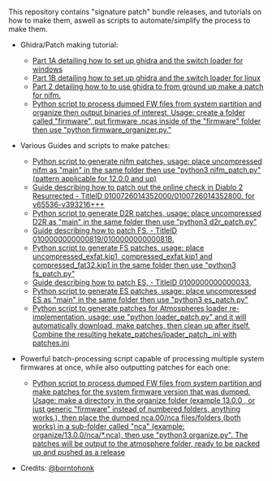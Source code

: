 This repository contains "signature patch" bundle releases, and tutorials on how to make them, aswell as scripts to automate/simplify the process to make them.

* Ghidra/Patch making tutorial:
  - [Part 1A detailing how to set up ghidra and the switch loader for windows](Part1A-WindowsSetup.MD)
  - [Part 1B detailing how to set up ghidra and the switch loader for linux](Part1B-LinuxSetup.MD)
  - [Part 2 detailing how to to use ghidra to from ground up make a patch for nifm.](Part2.MD)
  - [Python script to process dumped FW files from system partition and organize then output binaries of interest, Usage: create a folder called "firmware", put firmware .ncas inside of the "firmware" folder then use "python firmware_organizer.py."](firmware_organizer.py)

* Various Guides and scripts to make patches:
  - [Python script to generate nifm patches, usage: place uncompressed nifm as "main" in the same folder then use "python3 nifm_patch.py" (pattern applicable for 12.0.0 and up)](nifm_patch.py)
  - [Guide describing how to patch out the online check in Diablo 2 Resurrected - TitleID 0100726014352000/0100726014352800. for v65536-v393216+++](D2R-0100726014352800.md)
  - [Python script to generate D2R patches, usage: place uncompressed D2R as "main" in the same folder then use "python3 d2r_patch.py"](d2r_patch.py)
  - [Guide describing how to patch FS, - TitleID 0100000000000819/010000000000081B.](FS-010000000000081B-0100000000000819.md)
  - [Python script to generate FS patches, usage: place uncompressed_exfat.kip1, compressed_exfat.kip1 and compressed_fat32.kip1 in the same folder then use "python3 fs_patch.py"](fs_patch.py)
  - [Guide describing how to patch ES, - TitleID 0100000000000033.](ES-0100000000000033.md)
  - [Python script to generate ES patches, usage: place uncompressed ES as "main" in the same folder then use "python3 es_patch.py"](es_patch.py)
  - [Python script to generate patches for Atmospheres loader re-implementation, usage: use "python loader_patch.py" and it will automatically download, make patches, then clean up after itself. Combine the resulting hekate_patches/loader_patch_.ini with patches.ini](loader_patch.py)

* Powerful batch-processing script capable of processing multiple system firmwares at once, while also outputting patches for each one:
  - [Python script to process dumped FW files from system partition and make patches for the system firmware version that was dumped. Usage: make a directory in the organize folder (example 13.0.0 , or just generic "firmware" instead of numbered folders, anything works.), then place the dumped nca.00/nca files/folders (both works) in a sub-folder called "nca" (example: organize/13.0.0/nca/*.nca), then use "python3 organize.py". The patches will be output to the atmosphere folder, ready to be packed up and pushed as a release](organize/organize.py)

* Credits: [@borntohonk](https://github.com/borntohonk)